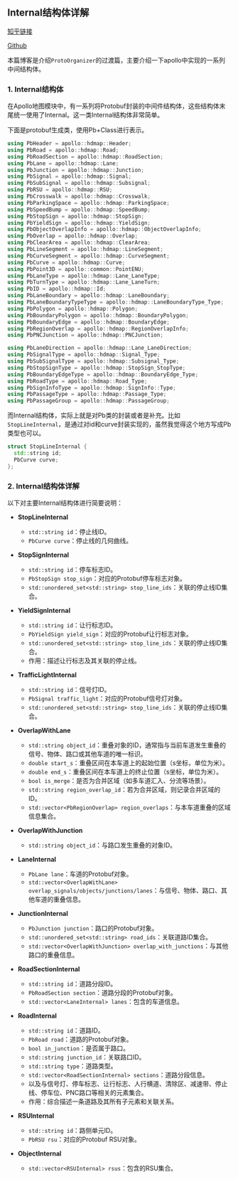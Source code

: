 <!--
 * @Author: LOTEAT
 * @Date: 2025-07-07 13:29:52
-->
## Internal结构体详解

[知乎链接](https://zhuanlan.zhihu.com/p/1925550940817192039)

[Github](https://github.com/LOTEAT/Apollo-Notes/blob/master/map/InternalStruct/internal_struct.md)

本篇博客是介绍`ProtoOrganizer`的过渡篇，主要介绍一下apollo中实现的一系列中间结构体。

### 1. Internal结构体

在Apollo地图模块中，有一系列将Protobuf封装的中间件结构体，这些结构体末尾统一使用了Internal。这一类Internal结构体非常简单。

下面是protobuf生成类，使用Pb+Class进行表示。
```cpp
using PbHeader = apollo::hdmap::Header;
using PbRoad = apollo::hdmap::Road;
using PbRoadSection = apollo::hdmap::RoadSection;
using PbLane = apollo::hdmap::Lane;
using PbJunction = apollo::hdmap::Junction;
using PbSignal = apollo::hdmap::Signal;
using PbSubSignal = apollo::hdmap::Subsignal;
using PbRSU = apollo::hdmap::RSU;
using PbCrosswalk = apollo::hdmap::Crosswalk;
using PbParkingSpace = apollo::hdmap::ParkingSpace;
using PbSpeedBump = apollo::hdmap::SpeedBump;
using PbStopSign = apollo::hdmap::StopSign;
using PbYieldSign = apollo::hdmap::YieldSign;
using PbObjectOverlapInfo = apollo::hdmap::ObjectOverlapInfo;
using PbOverlap = apollo::hdmap::Overlap;
using PbClearArea = apollo::hdmap::ClearArea;
using PbLineSegment = apollo::hdmap::LineSegment;
using PbCurveSegment = apollo::hdmap::CurveSegment;
using PbCurve = apollo::hdmap::Curve;
using PbPoint3D = apollo::common::PointENU;
using PbLaneType = apollo::hdmap::Lane_LaneType;
using PbTurnType = apollo::hdmap::Lane_LaneTurn;
using PbID = apollo::hdmap::Id;
using PbLaneBoundary = apollo::hdmap::LaneBoundary;
using PbLaneBoundaryTypeType = apollo::hdmap::LaneBoundaryType_Type;
using PbPolygon = apollo::hdmap::Polygon;
using PbBoundaryPolygon = apollo::hdmap::BoundaryPolygon;
using PbBoundaryEdge = apollo::hdmap::BoundaryEdge;
using PbRegionOverlap = apollo::hdmap::RegionOverlapInfo;
using PbPNCJunction = apollo::hdmap::PNCJunction;

using PbLaneDirection = apollo::hdmap::Lane_LaneDirection;
using PbSignalType = apollo::hdmap::Signal_Type;
using PbSubSignalType = apollo::hdmap::Subsignal_Type;
using PbStopSignType = apollo::hdmap::StopSign_StopType;
using PbBoundaryEdgeType = apollo::hdmap::BoundaryEdge_Type;
using PbRoadType = apollo::hdmap::Road_Type;
using PbSignInfoType = apollo::hdmap::SignInfo::Type;
using PbPassageType = apollo::hdmap::Passage_Type;
using PbPassageGroup = apollo::hdmap::PassageGroup;
```

而Internal结构体，实际上就是对Pb类的封装或者是补充。比如`StopLineInternal`，是通过对id和curve封装实现的，虽然我觉得这个地方写成Pb类型也可以。
```cpp
struct StopLineInternal {
  std::string id;
  PbCurve curve;
};
```

### 2. Internal结构体详解

以下对主要Internal结构体进行简要说明：

- **StopLineInternal**
  - `std::string id`：停止线ID。
  - `PbCurve curve`：停止线的几何曲线。


- **StopSignInternal**
  - `std::string id`：停车标志ID。
  - `PbStopSign stop_sign`：对应的Protobuf停车标志对象。
  - `std::unordered_set<std::string> stop_line_ids`：关联的停止线ID集合。


- **YieldSignInternal**
  - `std::string id`：让行标志ID。
  - `PbYieldSign yield_sign`：对应的Protobuf让行标志对象。
  - `std::unordered_set<std::string> stop_line_ids`：关联的停止线ID集合。
  - 作用：描述让行标志及其关联的停止线。

- **TrafficLightInternal**
  - `std::string id`：信号灯ID。
  - `PbSignal traffic_light`：对应的Protobuf信号灯对象。
  - `std::unordered_set<std::string> stop_line_ids`：关联的停止线ID集合。


- **OverlapWithLane**
  - `std::string object_id`：重叠对象的ID，通常指与当前车道发生重叠的信号、物体、路口或其他车道的唯一标识。
  - `double start_s`：重叠区间在本车道上的起始位置（s坐标，单位为米）。
  - `double end_s`：重叠区间在本车道上的终止位置（s坐标，单位为米）。
  - `bool is_merge`：是否为合并区域（如多车道汇入、分流等场景）。
  - `std::string region_overlap_id`：若为合并区域，则记录合并区域的ID。
  - `std::vector<PbRegionOverlap> region_overlaps`：与本车道重叠的区域信息集合。

- **OverlapWithJunction**
  - `std::string object_id`：与路口发生重叠的对象ID。


- **LaneInternal**
  - `PbLane lane`：车道的Protobuf对象。
  - `std::vector<OverlapWithLane> overlap_signals/objects/junctions/lanes`：与信号、物体、路口、其他车道的重叠信息。

- **JunctionInternal**
  - `PbJunction junction`：路口的Protobuf对象。
  - `std::unordered_set<std::string> road_ids`：关联道路ID集合。
  - `std::vector<OverlapWithJunction> overlap_with_junctions`：与其他路口的重叠信息。

- **RoadSectionInternal**
  - `std::string id`：道路分段ID。
  - `PbRoadSection section`：道路分段的Protobuf对象。
  - `std::vector<LaneInternal> lanes`：包含的车道信息。

- **RoadInternal**
  - `std::string id`：道路ID。
  - `PbRoad road`：道路的Protobuf对象。
  - `bool in_junction`：是否属于路口。
  - `std::string junction_id`：关联路口ID。
  - `std::string type`：道路类型。
  - `std::vector<RoadSectionInternal> sections`：道路分段信息。
  - 以及与信号灯、停车标志、让行标志、人行横道、清除区、减速带、停止线、停车位、PNC路口等相关的元素集合。
  - 作用：综合描述一条道路及其所有子元素和关联关系。

- **RSUInternal**
  - `std::string id`：路侧单元ID。
  - `PbRSU rsu`：对应的Protobuf RSU对象。

- **ObjectInternal**
  - `std::vector<RSUInternal> rsus`：包含的RSU集合。
